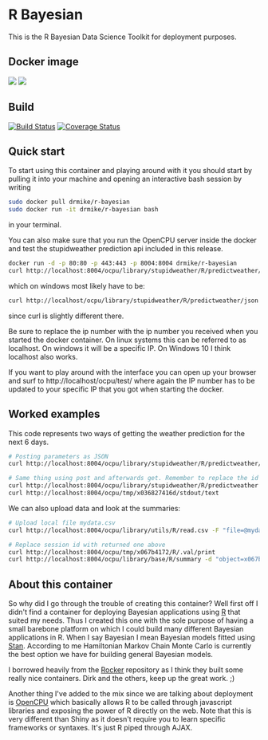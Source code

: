 # R Bayesian
This is the R Bayesian Data Science Toolkit for deployment purposes.

## Docker image

[![](https://images.microbadger.com/badges/image/drmike/r-bayesian.svg)](https://microbadger.com/images/drmike/r-bayesian "Get your own image badge on microbadger.com") [![](https://images.microbadger.com/badges/version/drmike/r-bayesian.svg)](https://microbadger.com/images/drmike/r-bayesian "Get your own version badge on microbadger.com")

## Build

[![Build Status](https://travis-ci.org/DoktorMike/r-bayesian.svg?branch=master)](https://travis-ci.org/DoktorMike/r-bayesian) [![Coverage Status](https://coveralls.io/repos/github/DoktorMike/r-bayesian/badge.svg?branch=master)](https://coveralls.io/github/DoktorMike/r-bayesian?branch=master)

## Quick start

To start using this container and playing around with it you should start by pulling it into your machine and opening an interactive bash session by writing

```bash
sudo docker pull drmike/r-bayesian
sudo docker run -it drmike/r-bayesian bash
```

in your terminal.

You can also make sure that you run the OpenCPU server inside the docker and test the stupidweather prediction api included in this release.

```bash
docker run -d -p 80:80 -p 443:443 -p 8004:8004 drmike/r-bayesian
curl http://localhost:8004/ocpu/library/stupidweather/R/predictweather/json -H "Content-Type: application/json" -d '{"n":6}'
```

which on windows most likely have to be:

```bash
curl http://localhost/ocpu/library/stupidweather/R/predictweather/json -Method Post
```

since curl is slightly different there.

Be sure to replace the ip number with the ip number you received when you started the docker container. On linux systems this can be referred to as localhost. On windows it will be a specific IP. On Windows 10 I think localhost also works.

If you want to play around with the interface you can open up your browser and surf to http://localhost/ocpu/test/ where again the IP number has to be updated to your specific IP that you got when starting the docker.

## Worked examples

This code represents two ways of getting the weather prediction for the next 6 days.

```bash
# Posting parameters as JSON
curl http://localhost:8004/ocpu/library/stupidweather/R/predictweather/json -H "Content-Type: application/json" -d '{"n":6}'

# Same thing using post and afterwards get. Remember to replace the id with the output you get
curl http://localhost:8004/ocpu/library/stupidweather/R/predictweather -d 'n=6'
curl http://localhost:8004/ocpu/tmp/x036827416d/stdout/text
```

We can also upload data and look at the summaries:

```bash
# Upload local file mydata.csv
curl http://localhost:8004/ocpu/library/utils/R/read.csv -F "file=@mydata.csv"

# Replace session id with returned one above
curl http://localhost:8004/ocpu/tmp/x067b4172/R/.val/print
curl http://localhost:8004/ocpu/library/base/R/summary -d "object=x067b4172"
```

## About this container

So why did I go through the trouble of creating this container? Well first off I didn't find a container for deploying Bayesian applications using [R](https://www.r-project.org) that suited my needs. Thus I created this one with the sole purpose of having a small barebone platform on which I could build many different Bayesian applications in R. When I say Bayesian I mean Bayesian models fitted using [Stan](http://mc-stan.org). According to me Hamiltonian Markov Chain Monte Carlo is currently the best option we have for building general Bayesian models.

I borrowed heavily from the [Rocker](https://hub.docker.com/u/rocker) repository as I think they built some really nice containers. Dirk and the others, keep up the great work. ;)

Another thing I've added to the mix since we are talking about deployment is [OpenCPU](https://www.opencpu.org) which basically allows R to be called through javascript libraries and exposing the power of R directly on the web. Note that this is very different than Shiny as it doesn't require you to learn specific frameworks or syntaxes. It's just R piped through AJAX.

